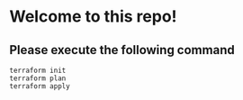 # Welcome to this repo!
## Please execute the following command 
```
terraform init 
terraform plan 
terraform apply
```

